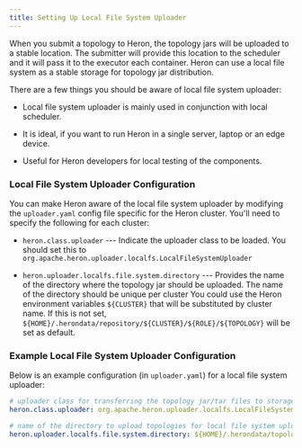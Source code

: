```yaml
---
title: Setting Up Local File System Uploader
---
```


When you submit a topology to Heron, the topology jars will be uploaded to a
stable location. The submitter will provide this location to the scheduler and
it will pass it to the executor each container. Heron can use a local file
system as a stable storage for topology jar distribution.

There are a few things you should be aware of local file system uploader:

* Local file system uploader is mainly used in conjunction with local scheduler.

* It is ideal, if you want to run Heron in a single server, laptop or an edge device.

* Useful for Heron developers for local testing of the components.

### Local File System Uploader Configuration

You can make Heron aware of the local file system uploader by modifying the
`uploader.yaml` config file specific for the Heron cluster. You'll need to specify
the following for each cluster:

* `heron.class.uploader` --- Indicate the uploader class to be loaded. You should set this
to `org.apache.heron.uploader.localfs.LocalFileSystemUploader`

* `heron.uploader.localfs.file.system.directory` --- Provides the name of the directory where
the topology jar should be uploaded. The name of the directory should be unique per cluster
You could use the Heron environment variables `${CLUSTER}` that will be substituted by cluster
name. If this is not set, `${HOME}/.herondata/repository/${CLUSTER}/${ROLE}/${TOPOLOGY}` will be set as default.

### Example Local File System Uploader Configuration

Below is an example configuration (in `uploader.yaml`) for a local file system uploader:

```yaml
# uploader class for transferring the topology jar/tar files to storage
heron.class.uploader: org.apache.heron.uploader.localfs.LocalFileSystemUploader

# name of the directory to upload topologies for local file system uploader
heron.uploader.localfs.file.system.directory: ${HOME}/.herondata/topologies/${CLUSTER}
```
